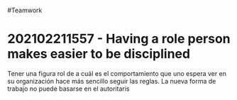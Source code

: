 #Teamwork 
# 202102211557 - Having a role person makes easier to be disciplined

Tener una figura rol de a cuál es el comportamiento que uno espera ver en su organización hace más sencillo seguir las reglas.
La nueva forma de trabajo no  puede basarse en el autoritaris
